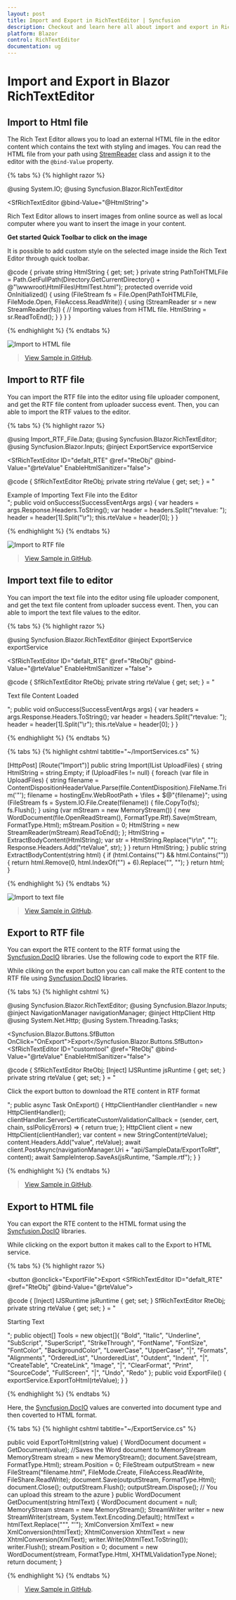 ```yaml
---
layout: post
title: Import and Export in RichTextEditor | Syncfusion
description: Checkout and learn here all about import and export in RichTextEditor and more.
platform: Blazor
control: RichTextEditor
documentation: ug
---
```


# Import and Export in Blazor RichTextEditor

## Import to Html file 

The Rich Text Editor allows you to load an external HTML file in the editor content which contains the text with styling and images. You can read the HTML file from your path using [StremReader](https://docs.microsoft.com/en-us/dotnet/api/system.io.streamreader?view=net-6.0) class and assign it to the editor with the `@bind-Value` property.

{% tabs %}
{% highlight razor %}

@using System.IO; 
@using Syncfusion.Blazor.RichTextEditor 
 
<SfRichTextEditor @bind-Value="@HtmlString"> 
    <p>Rich Text Editor allows to insert images from online source as well as local computer where you want to insert the image in your content.</p> 
    <p><b>Get started Quick Toolbar to click on the image</b></p> 
    <p>It is possible to add custom style on the selected image inside the Rich Text Editor through quick toolbar.</p> 
</SfRichTextEditor> 
 
@code { 
    private string HtmlString { get; set; } 
    private string PathToHTMLFile = Path.GetFullPath(Directory.GetCurrentDirectory() + @"\wwwroot\HtmlFiles\HtmlTest.html"); 
    protected override void OnInitialized() 
    { 
        using (FileStream fs = File.Open(PathToHTMLFile, FileMode.Open, FileAccess.ReadWrite)) 
        { 
            using (StreamReader sr = new StreamReader(fs)) 
            {
                // Importing values from HTML file.
                HtmlString = sr.ReadToEnd(); 
            } 
        } 
    } 
} 

{% endhighlight %}
{% endtabs %}

![Import to HTML file](./images/blazor-import-html.png)

> [View Sample in GitHub](https://github.com/SyncfusionExamples/import-html-file-to-blazor-rich-text-editor).

## Import to RTF file

You can import the RTF file into the editor using file uploader component, and get the RTF file content from uploader success event. Then, you can able to import the RTF values to the editor.

{% tabs %}
{% highlight razor %}

@using Import_RTF_File.Data;
@using Syncfusion.Blazor.RichTextEditor;
@using Syncfusion.Blazor.Inputs;
@inject ExportService exportService

<SfRichTextEditor ID="defalt_RTE" @ref="RteObj" @bind-Value="@rteValue" EnableHtmlSanitizer="false">
    <RichTextEditorImageSettings SaveUrl="api/SampleData/Save" Path="../images/"></RichTextEditorImageSettings>
</SfRichTextEditor>
<SfUploader ID="UploadFiles">
    <UploaderAsyncSettings SaveUrl="api/SampleData/Import" RemoveUrl="https://aspnetmvc.syncfusion.com/services/api/uploadbox/Remove"></UploaderAsyncSettings>
    <UploaderEvents Success="@onSuccess"></UploaderEvents>
</SfUploader>

@code {
    SfRichTextEditor RteObj;
    private string rteValue { get; set; } = "<div>Example of Importing Text File into the Editor</div>";
    public void onSuccess(SuccessEventArgs args)
    {
        var headers = args.Response.Headers.ToString();
        var header = headers.Split("rtevalue: ");
        header = header[1].Split("\r");
        this.rteValue = header[0];
    }
}

{% endhighlight %}
{% endtabs %}

![Import to RTF file](./images/blazor-import-rtf.png)

> [View Sample in GitHub](https://github.com/SyncfusionExamples/import-rtf-file-to-blazor-rich-text-editor).

## Import text file to editor 

You can import the text file into the editor using file uploader component, and get the text file content from uploader success event. Then, you can able to import the text file values to the editor.

{% tabs %}
{% highlight razor %}

@using Syncfusion.Blazor.RichTextEditor
@inject ExportService exportService
 
<SfRichTextEditor ID="defalt_RTE" @ref="RteObj" @bind-Value="@rteValue" EnableHtmlSanitizer ="false"> 
    <RichTextEditorImageSettings SaveUrl="api/SampleData/Save" Path="../images/"></RichTextEditorImageSettings> 
</SfRichTextEditor> 
<SfUploader ID="UploadFiles"> 
    <UploaderAsyncSettings SaveUrl="api/SampleData/Import" RemoveUrl=https://aspnetmvc.syncfusion.com/services/api/uploadbox/Remove></UploaderAsyncSettings> 
    <UploaderEvents Success="@onSuccess"></UploaderEvents> 
</SfUploader> 
 
@code { 
    SfRichTextEditor RteObj; 
    private string rteValue { get; set; } = "<div><p>Text file Content Loaded</p></div>"; 
    public void onSuccess(SuccessEventArgs args) 
    { 
        var headers = args.Response.Headers.ToString(); 
        var header = headers.Split("rtevalue: "); 
        header = header[1].Split("\r"); 
        this.rteValue = header[0]; 
    } 
} 

{% endhighlight %}
{% endtabs %}

{% tabs %}
{% highlight cshtml tabtitle="~/ImportServices.cs" %}

[HttpPost] 
[Route("Import")] 
public string Import(IList<IFormFile> UploadFiles) 
{ 
    string HtmlString = string.Empty; 
    if (UploadFiles != null) 
    { 
        foreach (var file in UploadFiles) 
        { 
            string filename = ContentDispositionHeaderValue.Parse(file.ContentDisposition).FileName.Trim('"'); 
            filename = hostingEnv.WebRootPath + \\files + $@"\{filename}"; 
            using (FileStream fs = System.IO.File.Create(filename)) 
            { 
                file.CopyTo(fs); 
                fs.Flush(); 
            } 
            using (var mStream = new MemoryStream()) 
            { 
                new WordDocument(file.OpenReadStream(), FormatType.Rtf).Save(mStream, FormatType.Html); 
                mStream.Position = 0; 
                HtmlString = new StreamReader(mStream).ReadToEnd(); 
            }; 
            HtmlString = ExtractBodyContent(HtmlString); 
            var str = HtmlString.Replace("\r\n", ""); 
            Response.Headers.Add("rteValue", str); 
        } 
    } 
    return HtmlString; 
} 
public string ExtractBodyContent(string html) 
{ 
    if (html.Contains("<html>") && html.Contains("<body>"))
    { 
        return html.Remove(0, html.IndexOf("<body>") + 6).Replace("</body></html>", ""); 
    } 
    return html; 
} 

{% endhighlight %}
{% endtabs %}

![Import to text file](./images/blazor-import-text.png)

> [View Sample in GitHub]().

## Export to RTF file

You can export the RTE content to the RTF format using the [Syncfusion.DocIO](https://libraries.io/nuget/Syncfusion.DocIO.NET) libraries. Use the following code to export the RTF file. 

While cliking on the export button you can call make the RTE content to the RTF file using [Syncfusion.DocIO](https://libraries.io/nuget/Syncfusion.DocIO.NET) libraries.

{% tabs %}
{% highlight cshtml %}

@using Syncfusion.Blazor.RichTextEditor;
@using Syncfusion.Blazor.Inputs;
@inject NavigationManager navigationManager;
@inject HttpClient Http
@using System.Net.Http;
@using System.Threading.Tasks;

<Syncfusion.Blazor.Buttons.SfButton OnClick="OnExport">Export</Syncfusion.Blazor.Buttons.SfButton>
    <SfRichTextEditor ID="customtool" @ref="RteObj" @bind-Value="@rteValue" EnableHtmlSanitizer="false">
        <RichTextEditorImageSettings SaveUrl="api/SampleData/Save" Path="../images/"></RichTextEditorImageSettings>
    </SfRichTextEditor>

@code {
    SfRichTextEditor RteObj;
    [Inject]
    IJSRuntime jsRuntime { get; set; }
    private string rteValue { get; set; } = "<p>Click the export button to download the RTE content in RTF format</p>";
    public async Task OnExport()
    {
        HttpClientHandler clientHandler = new HttpClientHandler();
        clientHandler.ServerCertificateCustomValidationCallback = (sender, cert, chain, sslPolicyErrors) => { return true; };
        HttpClient client = new HttpClient(clientHandler);
        var content = new StringContent(rteValue);
        content.Headers.Add("value", rteValue);
        await client.PostAsync(navigationManager.Uri + "api/SampleData/ExportToRtf", content);
        await SampleInterop.SaveAs<object>(jsRuntime, "Sample.rtf");
    }
}

{% endhighlight %}
{% endtabs %}

> [View Sample in GitHub]().

## Export to HTML file

You can export the RTE content to the HTML format using the [Syncfusion.DocIO](https://libraries.io/nuget/Syncfusion.DocIO.NET) libraries.

While clicking on the export button it makes call to the Export to HTML service.

{% tabs %}
{% highlight razor %}

<button @onclick="ExportFile">Export</button>
<SfRichTextEditor ID="defalt_RTE" @ref="RteObj" @bind-Value="@rteValue">
    <ChildContent>
        <RichTextEditorToolbarSettings Items="@Tools" Type="ToolbarType.Expand"></RichTextEditorToolbarSettings>
    </ChildContent>
</SfRichTextEditor>

@code {
    [Inject]
    IJSRuntime jsRuntime { get; set; }
    SfRichTextEditor RteObj;
    private string rteValue { get; set; } = "<p>Starting Text</p>";
    public object[] Tools = new object[]{
        "Bold", "Italic", "Underline", "SubScript", "SuperScript", "StrikeThrough",
        "FontName", "FontSize", "FontColor", "BackgroundColor",
        "LowerCase", "UpperCase", "|",
        "Formats", "Alignments", "OrderedList", "UnorderedList",
        "Outdent", "Indent", "|", "CreateTable",
        "CreateLink", "Image", "|", "ClearFormat", "Print",
        "SourceCode", "FullScreen", "|", "Undo", "Redo"
    };
    public void ExportFile()
    {
        exportService.ExportToHtml(rteValue);
    }
}

{% endhighlight %}
{% endtabs %}

Here, the [Syncfusion.DocIO](https://libraries.io/nuget/Syncfusion.DocIO.NET) values are converted into document type and then coverted to HTML format.

{% tabs %}
{% highlight cshtml tabtitle="~/ExportService.cs" %}

public void ExportToHtml(string value)
{
    WordDocument document = GetDocument(value);
    //Saves the Word document to MemoryStream
    MemoryStream stream = new MemoryStream();
    document.Save(stream, FormatType.Html);
    stream.Position = 0;
    FileStream outputStream = new FileStream("filename.html", FileMode.Create, FileAccess.ReadWrite, FileShare.ReadWrite);
    document.Save(outputStream, FormatType.Html);
    document.Close();
    outputStream.Flush();
    outputStream.Dispose();
    // You can upload this stream to the azure
}
public WordDocument GetDocument(string htmlText)
{
    WordDocument document = null;
    MemoryStream stream = new MemoryStream();
    StreamWriter writer = new StreamWriter(stream, System.Text.Encoding.Default);
    htmlText = htmlText.Replace("\"", "'");
    XmlConversion XmlText = new XmlConversion(htmlText);
    XhtmlConversion XhtmlText = new XhtmlConversion(XmlText);
    writer.Write(XhtmlText.ToString());
    writer.Flush();
    stream.Position = 0;
    document = new WordDocument(stream, FormatType.Html, XHTMLValidationType.None);
    return document;
}

{% endhighlight %}
{% endtabs %}

> [View Sample in GitHub](https://github.com/SyncfusionExamples/blazor-rich-text-editor-export-to-html).